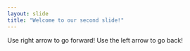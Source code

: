 ```yaml
---
layout: slide
title: "Welcome to our second slide!"
---
```

Use right arrow to go forward!
Use the left arrow to go back!
